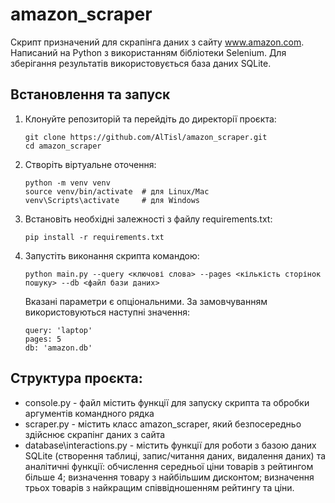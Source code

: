 # amazon_scraper
Скрипт призначений для скрапінга даних з сайту www.amazon.com.  
Написаний на Python з використанням бібліотеки Selenium. Для зберігання результатів використовується база даних SQLite.

## Встановлення та запуск
1. Клонуйте репозиторій та перейдіть до директорії проєкта:
    ```
    git clone https://github.com/AlTisl/amazon_scraper.git
    cd amazon_scraper
    ```
2. Створіть віртуальне оточення:
    ```
    python -m venv venv
    source venv/bin/activate  # для Linux/Mac
    venv\Scripts\activate     # для Windows
    ```
3. Встановіть необхідні залежності з файлу requirements.txt:
    ```
    pip install -r requirements.txt
    ```
4. Запустіть виконання скрипта командою:
   ```
   python main.py --query <ключові слова> --pages <кількість сторінок пошуку> --db <файл бази даних>
   ```
   Вказані параметри є опціональними. За замовчуванням використовуються наступні значення:
   ```
   query: 'laptop'
   pages: 5
   db: 'amazon.db'

## Структура проєкта:
- console.py - файл містить функції для запуску скрипта та обробки аргументів командного рядка
- scraper.py - містить класс amazon_scraper, який безпосередньо здійснює скрапінг даних з сайта
- database\interactions.py - містить функції для роботи з базою даних SQLite (створення таблиці, запис/читання даних, видалення даних) та аналітичні функції: обчислення середньої ціни товарів з рейтингом більше 4; визначення товару з найбільшим дисконтом; визначення трьох товарів з найкращим співвідношенням рейтингу та ціни.
